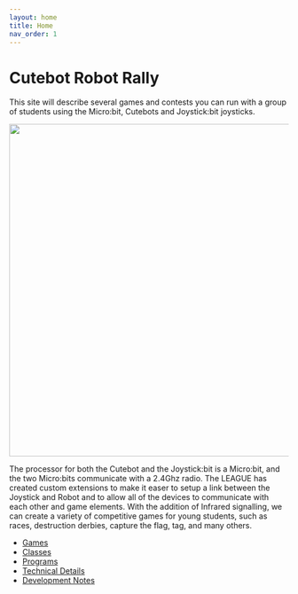 ```yaml
---
layout: home
title: Home
nav_order: 1
---
```


# Cutebot Robot Rally

This site will describe several games and contests you can run with a group of
students using the Micro:bit, Cutebots and Joystick:bit joysticks. 

<img src="https://images.jointheleague.org/robots/CuteBot.png" style="width: 600px">

The processor for both the Cutebot and the Joystick:bit is a Micro:bit, and the two Micro:bits communicate with a 2.4Ghz radio. The LEAGUE has created custom extensions to make it easer to setup a link between the Joystick and Robot and to allow all of the devices to communicate with each other and game elements. With the addition of Infrared signalling, we can create a variety of competitive games for young students, such as races, destruction derbies, capture the flag, tag, and many others. 


* [Games](games)
* [Classes](classes)
* [Programs](programs)
* [Technical Details](tech)
* [Development Notes](notes)





